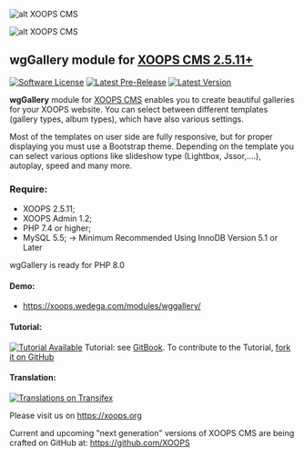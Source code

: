 ![alt XOOPS CMS](https://xoops.org/images/logoXoops4GithubRepository.png)

![alt XOOPS CMS](https://xoops.org/images/logoXoopsPhp8.png)

## wgGallery module for  [XOOPS CMS 2.5.11+](https://xoops.org)
[![Software License](https://img.shields.io/badge/license-GPL-brightgreen.svg?style=flat)](LICENSE)
[![Latest Pre-Release](https://img.shields.io/github/tag/ggoffy/wggallery.svg?style=flat)](https://github.com/ggoffy/wggallery/tags/)
[![Latest Version](https://img.shields.io/github/release/ggoffy/wggallery.svg?style=flat)](https://github.com/ggoffy/wggallery/releases/)

**wgGallery** module for [XOOPS CMS](https://xoops.org) enables you to create beautiful galleries for your XOOPS website. You can select between different templates (gallery types, album types), which have also various settings.
                                                                                                                       
Most of the templates on user side are fully responsive, but for proper displaying you must use a Bootstrap theme. Depending on the template you can select various options like slideshow type (Lightbox, Jssor,....), autoplay, speed and many more.


### Require:
- XOOPS 2.5.11;
- XOOPS Admin 1.2;
- PHP 7.4 or higher;
- MySQL 5.5; -> Minimum Recommended Using InnoDB Version 5.1 or Later

wgGallery is ready for PHP 8.0

#### Demo: 
* https://xoops.wedega.com/modules/wggallery/

#### Tutorial: 
[![Tutorial Available](https://xoops.org/images/tutorial-available-blue.svg)](https://xoops.gitbook.io/wggallery-tutorial/) Tutorial: see [GitBook](https://xoops.gitbook.io/wggallery-tutorial/).
To contribute to the Tutorial, [fork it on GitHub](https://github.com/XoopsDocs/wggallery-tutorial)

#### Translation: 
[![Translations on Transifex](https://xoops.org/images/translations-transifex-blue.svg)](https://www.transifex.com/xoops)

Please visit us on https://xoops.org

Current and upcoming "next generation" versions of XOOPS CMS are being crafted on GitHub at: https://github.com/XOOPS
